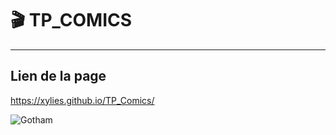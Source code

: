 # 🎬 TP_COMICS
---
## Lien de la page

https://xylies.github.io/TP_Comics/



![Gotham](https://i.imgur.com/4mBc2dV.jpg "Comics DC : les justiciers")
